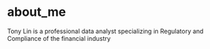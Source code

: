 # about_me
Tony Lin is a professional data analyst specializing in Regulatory and Compliance of the financial industry
